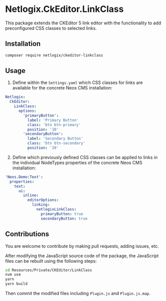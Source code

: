 # Netlogix.CkEditor.LinkClass

This package extends the CKEditor 5 link editor with the functionality to add preconfigured CSS classes to selected links.

## Installation

```bash
composer require netlogix/ckeditor-linkclass
```

## Usage

1. Define within the `Settings.yaml` which CSS classes for links are available for the concrete Neos CMS installation:

```yaml
Netlogix:
  CkEditor:
    LinkClass:
      options:
        'primaryButton':
          label: 'Primary Button'
          class: 'btn btn-primary'
          position: '10'
        'secondaryButton':
          label: 'Secondary Button'
          class: 'btn btn-secondary'
          position: '20'
```

2. Define which previously defined CSS classes can be applied to links in the individual NodeTypes properties of the concrete Neos CMS installation:

```yaml
'Neos.Demo:Text':
  properties:
    text:
      ui:
        inline:
          editorOptions:
            linking:
              netlogixLinkClass:
                primaryButton: true
                secondaryButton: true
```

## Contributions

You are welcome to contribute by making pull requests, adding issues, etc.

After modifying the JavaScript source code of the package, the JavaScript files can be rebuilt using the following steps:

```bash
cd Resources/Private/CKEditor/LinkClass
nvm use
yarn
yarn build
```

Then commit the modified files including `Plugin.js` and `Plugin.js.map`.


